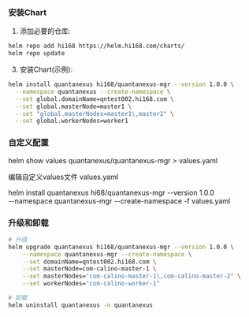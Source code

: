 ### 安装Chart

1. 添加必要的仓库:
```bash
helm repo add hi168 https://helm.hi168.com/charts/
helm repo update
```

3. 安装Chart(示例):
```bash
helm install quantanexus hi168/quantanexus-mgr --version 1.0.0 \
  --namespace quantanexus --create-namespace \
  --set global.domainName=qntest002.hi168.com \
  --set global.masterNode=master1 \
  --set "global.masterNodes=master1\,master2" \
  --set global.workerNodes=worker1    
```

### 自定义配置

helm show values quantanexus/quantanexus-mgr > values.yaml

编辑自定义values文件 values.yaml


helm install quantanexus hi68/quantanexus-mgr --version 1.0.0 \
    --namespace quantanexus-mgr --create-namespace
    -f values.yaml

### 升级和卸载

```bash
# 升级
helm upgrade quantanexus hi168/quantanexus-mgr --version 1.0.0 \
    --namespace quantanexus-mgr --create-namespace \
    --set domainName=qntest002.hi168.com \
    --set masterNode=com-calino-master-1 \
    --set masterNodes="com-calino-master-1\,com-calino-master-2" \
    --set workerNodes="com-calino-worker-1" 

# 卸载
helm uninstall quantanexus -n quantanexus
```

